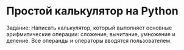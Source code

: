 # Простой калькулятор на Python
Задание: Написать калькулятор, который выполняет основные арифмитические операции: сложение, вычитание, умножение и деление. Все операнды и операторы вводятся пользователем.